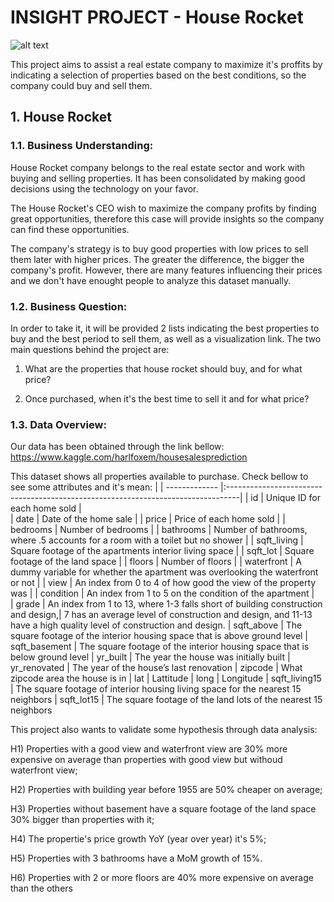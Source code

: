 # INSIGHT PROJECT - House Rocket

![alt text](https://fasthomes.org/public/img/fast/house-for-sale.jpg)

This project aims to assist a real estate company to maximize it's proffits by indicating a selection of properties based on the best conditions, so the company could buy and sell them. 

## 1. House Rocket
### 1.1. Business Understanding:

House Rocket company belongs to the real estate sector and work with buying and selling properties. It has been consolidated by making good decisions using the technology on your favor.

The House Rocket's CEO wish to maximize the company profits by finding great opportunities, therefore this case will provide insights so the company can find these opportunities. 

The company's strategy is to buy good properties with low prices to sell them later with higher prices. The greater the difference, the bigger the company's profit. However, there are many features influencing their prices and we don't have enought people to analyze this dataset manually. 

### 1.2. Business Question:
In order to take it, it will be provided 2 lists indicating the best properties to buy and the best period to sell them, as well as a visualization link. 
The two main questions behind the project are:
1) What are the properties that house rocket should buy, and for what price?

2) Once purchased, when it's the best time to sell it and for what price?

### 1.3. Data Overview:
Our data has been obtained through the link bellow:
https://www.kaggle.com/harlfoxem/housesalesprediction

This dataset shows all properties available to purchase. Check bellow to see some attributes and it's mean:
|
| ------------- |:---------------------------------------------------------------------------------|
| id            | Unique ID for each home sold                                                     |                             
| date          | Date of the home sale                                                            |
| price         | Price of each home sold                                                          |
| bedrooms      | Number of bedrooms                                                               |
| bathrooms     | Number of bathrooms, where .5 accounts for a room with a toilet but no shower    |
| sqft_living   | Square footage of the apartments interior living space                           |
| sqft_lot      | Square footage of the land space                                                 |
| floors        | Number of floors                                                                 |
| waterfront    | A dummy variable for whether the apartment was overlooking the waterfront or not |
| view          | An index from 0 to 4 of how good the view of the property was                    |
| condition     | An index from 1 to 5 on the condition of the apartment                           |                 
| grade         | An index from 1 to 13, where 1-3 falls short of building construction and design,|
7 has an average level of construction and design, and 11-13 have a high quality level of construction and design.
| sqft_above    | The square footage of the interior housing space that is above ground level
| sqft_basement | The square footage of the interior housing space that is below ground level
| yr_built      | The year the house was initially built
| yr_renovated  | The year of the house’s last renovation
| zipcode       | What zipcode area the house is in
| lat           | Lattitude
| long          | Longitude
| sqft_living15 | The square footage of interior housing living space for the nearest 15 neighbors
| sqft_lot15    | The square footage of the land lots of the nearest 15 neighbors









This project also wants to validate some hypothesis through data analysis:

H1) Properties with a good view and waterfront view are 30% more expensive on average than properties with good view but withoud waterfront view;

H2) Properties with building year before 1955 are 50% cheaper on average;

H3) Properties without basement have a square footage of the land space 30% bigger than properties with it;

H4) The propertie's price growth YoY (year over year) it's 5%;

H5) Properties with 3 bathrooms have a MoM growth of 15%.

H6) Properties with 2 or more floors are 40% more expensive on average than the others

